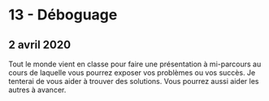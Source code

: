 # 13 - Déboguage

## 2 avril 2020

Tout le monde vient en classe pour faire une présentation à mi-parcours au cours de laquelle vous pourrez exposer vos problèmes ou vos succès. Je tenterai de vous aider à trouver des solutions. Vous pourrez aussi aider les autres à avancer.

